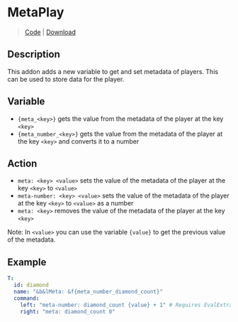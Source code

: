 # MetaPlay
> [Code](https://github.com/BetterGUI-MC/MetaPlay) | [Download](https://ci.codemc.io/job/BetterGUI-MC/view/Addon/job/MetaPlay/) 

## Description

This addon adds a new variable to get and set metadata of players. This can be used to store data for the player.

## Variable

* `{meta_<key>}` gets the value from the metadata of the player at the key `<key>`
* `{meta_number_<key>}` gets the value from the metadata of the player at the key `<key>` and converts it to a number

## Action

* `meta: <key> <value>` sets the value of the metadata of the player at the key `<key>` to `<value>`
* `meta-number: <key> <value>` sets the value of the metadata of the player at the key `<key>` to `<value>` as a number
* `meta: <key>` removes the value of the metadata of the player at the key `<key>`

Note: In `<value>` you can use the variable `{value}` to get the previous value of the metadata.

## Example

```yaml
T:
  id: diamond
  name: "&b&lMeta: &f{meta_number_diamond_count}"
  command:
    left: "meta-number: diamond_count {value} + 1" # Requires EvalExtra to use expressions
    right: "meta: diamond_count 0"
```